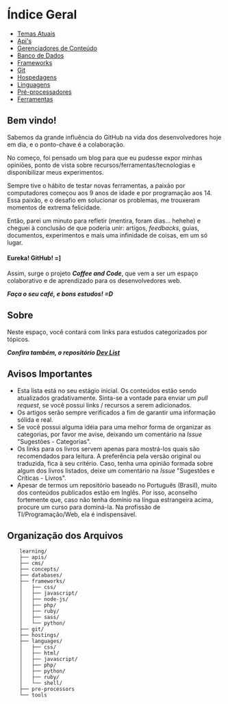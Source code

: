 # Índice Geral

* [Temas Atuais](concepts/)
* [Api's](apis/)
* [Gerenciadores de Conteúdo](cms/)
* [Banco de Dados](databases/)
* [Frameworks](frameworks/)
* [Git](git/)
* [Hospedagens](hostings/)
* [Linguagens](languages/)
* [Pré-processadores](pre-processors)
* [Ferramentas](tools/)


## Bem vindo! ##

Sabemos da grande influência do GitHub na vida dos desenvolvedores hoje em dia, e o ponto-chave é a colaboração.

No começo, foi pensado um blog para que eu pudesse expor minhas opiniões, ponto de vista sobre recursos/ferramentas/tecnologias e disponibilizar meus experimentos.

Sempre tive o hábito de testar novas ferramentas, a paixão por computadores começou aos 9 anos de idade e por programação aos 14. Essa paixão, e o desafio em solucionar os problemas, me trouxeram momentos de extrema felicidade.

Então, parei um minuto para refletir (mentira, foram dias… hehehe) e cheguei à conclusão de que poderia unir: artigos, *feedbacks*, guias, documentos, experimentos e mais uma infinidade de coisas, em um só lugar.

#### Eureka! GitHub! =]

Assim, surge o projeto ***Coffee and Code***, que vem a ser um espaço colaborativo e de aprendizado para os desenvolvedores web.

***Faça o seu café, e bons estudos! =D***

## Sobre ##

Neste espaço, você contará com links para estudos categorizados por tópicos.

***Confira também, o repositório [Dev List](https://github.com/vitorbritto/dev-list)***


## Avisos Importantes ##

* Esta lista está no seu estágio inicial. Os conteúdos estão sendo atualizados gradativamente. Sinta-se a vontade para enviar um *pull request*, se você possui links / recursos a serem adicionados.
* Os artigos serão sempre verificados a fim de garantir uma informação sólida e real.
* Se você possui alguma idéia para uma melhor forma de organizar as categorias, por favor me avise, deixando um comentário na *Issue* "Sugestões - Categorias".
* Os links para os livros servem apenas para mostrá-los quais são recomendados para leitura. A preferência pela versão original ou traduzida, fica à seu critério. Caso, tenha uma opinião formada sobre algum dos livros listados, deixe um comentário na *Issue* "Sugestões e Críticas - Livros".
* Apesar de termos um repositório baseado no Português (Brasil), muito dos conteúdos publicados estão em Inglês. Por isso, aconselho fortemente que, caso não tenha domínio na língua estrangeira acima, procure um curso para dominá-la. Na profissão de TI/Programação/Web, ela é indispensável.


## Organização dos Arquivos ##

```
	learning/
	├── apis/
	├── cms/
	├── concepts/
	├── databases/
	├── frameworks/
	│   ├── css/
	│   ├── javascript/
	│   ├── node-js/
	│   ├── php/
	│   ├── ruby/
	│   ├── sass/
	│   └── python/
	├── git/
	├── hostings/
	├── languages/
	│   ├── css/
	│   ├── html/
	│   ├── javascript/
	│   ├── php/
	│   ├── python/
	│   ├── ruby/
	│   └── shell/
	├── pre-processors
	└── tools
```
